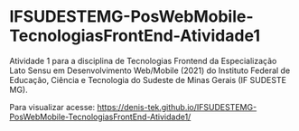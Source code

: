 # IFSUDESTEMG-PosWebMobile-TecnologiasFrontEnd-Atividade1

Atividade 1 para a disciplina de Tecnologias Frontend da Especialização Lato Sensu em Desenvolvimento Web/Mobile (2021) do Instituto Federal de Educação, Ciência e Tecnologia do Sudeste de Minas Gerais (IF SUDESTE MG).

Para visualizar acesse: 
https://denis-tek.github.io/IFSUDESTEMG-PosWebMobile-TecnologiasFrontEnd-Atividade1/

